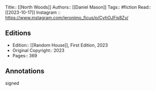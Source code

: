 Title:: [[North Woods]]
Authors:: [[Daniel Mason]]
Tags:: #fiction 
Read:: [[2023-10-17]]
Instagram :: https://www.instagram.com/jeronimo_ficus/p/CyhOJFis8Zv/

## Editions
- Edition:: [[Random House]], First Edition, 2023
- Original Copyright:: 2023
- Pages:: 369

## Annotations
signed